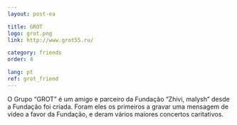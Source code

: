 ```yaml
---
layout: post-ea

title: GROT
logo: grot.png
link: http://www.grot55.ru/

category: friends
order: 4

lang: pt
ref: grot_friend
---
```


O Grupo “GROT” é um amigo e parceiro da Fundação “Zhivi, malysh” desde a Fundação foi criada. Foram eles os primeiros a gravar uma mensagem de vídeo a favor da Fundação, e deram vários maiores concertos caritativos. 
